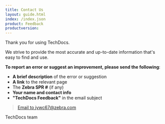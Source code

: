 ```yaml
---
title: Contact Us
layout: guide.html
index: /index.json
product: Feedback
productversion: 
---  
```


Thank you for using TechDocs. 

We strive to provide the most accurate and up-to-date information that's easy to find and use. 

**To report an error or suggest an improvement, please send the following**:

* **A brief description** of the error or suggestion 
* **A link** to the relevant page
* The **Zebra SPR #** (if any)
* **Your name and contact info**
* **"TechDocs Feedback"** in the email subject 

> [Email to jvwc67@zebra.com](mailto:jvwc67@zebra.com?Subject=TechDocs%20Feedback)

TechDocs team

